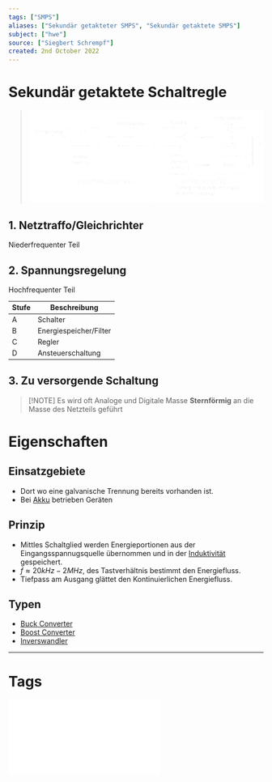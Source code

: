 ```yaml
---
tags: ["SMPS"]
aliases: ["Sekundär getakteter SMPS", "Sekundär getaktete SMPS"]
subject: ["hwe"]
source: ["Siegbert Schrempf"]
created: 2nd October 2022
---
```


# Sekundär getaktete Schaltregle

>![SekGetaktSMPS](../assets/SekGetaktSMPS.png)

## 1. Netztraffo/Gleichrichter

Niederfrequenter Teil

## 2. Spannungsregelung

Hochfrequenter Teil

| Stufe | Beschreibung           |
| ----- | ---------------------- |
| A     | Schalter               |
| B     | Energiespeicher/Filter |
| C     | Regler                 |
| D     | Ansteuerschaltung      | 

## 3. Zu versorgende Schaltung

> [!NOTE] Es wird oft Analoge und Digitale Masse **Sternförmig** an die Masse des Netzteils geführt

# Eigenschaften

## Einsatzgebiete

- Dort wo eine galvanische Trennung bereits vorhanden ist.
- Bei [Akku](../../chemie/Sekundärelement.md) betrieben Geräten

## Prinzip 

- Mittles Schaltglied werden Energieportionen aus der Eingangsspannugsquelle übernommen und in der [Induktivität](../Induktivitäten.md) gespeichert.
- $f\approx 20kHz - 2MHz$, des Tastverhältnis bestimmt den Energiefluss.
- Tiefpass am Ausgang glättet den Kontinuierlichen Energiefluss.

## Typen

- [Buck Converter](Buck%20Converter.md)
- [Boost Converter](Boost%20Converter.md)
- [Inverswandler](Inverswandler.md)

--- 

# Tags

![SMPS_intro](../assets/pdf/SMPS_intro.pdf)
